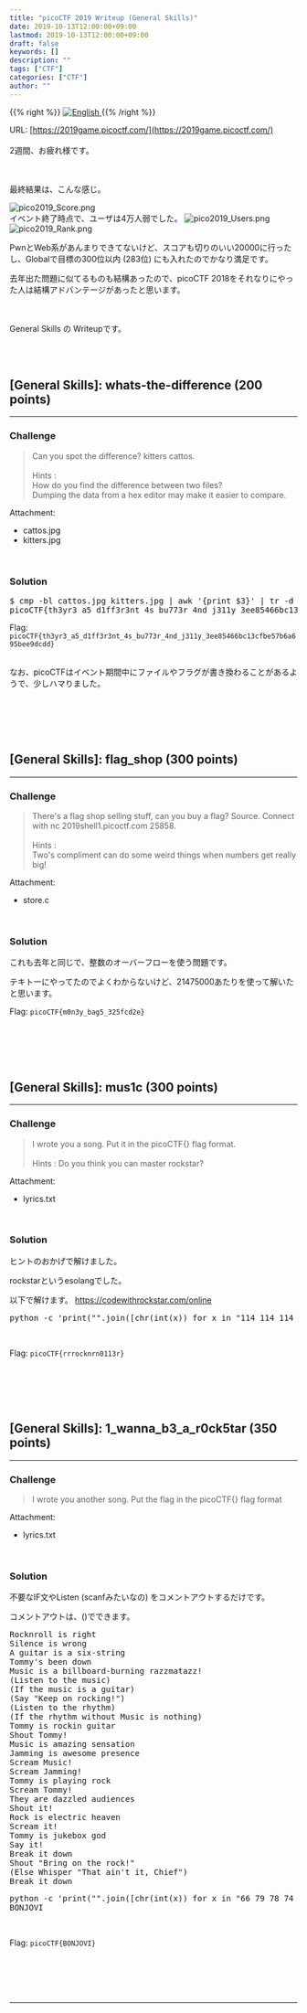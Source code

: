 ```yaml
---
title: "picoCTF 2019 Writeup (General Skills)"
date: 2019-10-13T12:00:00+09:00
lastmod: 2019-10-13T12:00:00+09:00
draft: false
keywords: []
description: ""
tags: ["CTF"]
categories: ["CTF"]
author: ""
---
```

{{% right %}}
<a href="https://translate.google.com/translate?hl=en&sl=ja&tl=en&u=https%3A%2F%2Fcaptureamerica.github.io%2Fwriteups%2Fpost%2Fpicoctf_2019_general%2F">
<img src="https://captureamerica.github.io/writeups/img/En.png" alt="English">
</a>
{{% /right %}}

URL: [https://2019game.picoctf.com/](https://2019game.picoctf.com/)
<br /><br />
2週間、お疲れ様です。

<br /><br />
最終結果は、こんな感じ。

<img src="https://captureamerica.github.io/writeups/img/pico2019_Score.png" alt="pico2019_Score.png">

<br />
イベント終了時点で、ユーザは4万人弱でした。

<img src="https://captureamerica.github.io/writeups/img/pico2019_Users.png" alt="pico2019_Users.png">

<img src="https://captureamerica.github.io/writeups/img/pico2019_Rank.png" alt="pico2019_Rank.png">

PwnとWeb系があんまりできてないけど、スコアも切りのいい20000に行ったし、Globalで目標の300位以内 (283位) にも入れたのでかなり満足です。

去年出た問題に似てるものも結構あったので、picoCTF 2018をそれなりにやった人は結構アドバンテージがあったと思います。



<br /><br />
General Skills の Writeupです。




<br /><br />
## [General Skills]: whats-the-difference (200 points)
- - -
### Challenge
> Can you spot the difference? kitters cattos.
<br /><br />
Hints :<br />
How do you find the difference between two files?<br />
Dumping the data from a hex editor may make it easier to compare.

Attachment:

- cattos.jpg<br />
- kitters.jpg


<br />

### Solution
<pre>
$ cmp -bl cattos.jpg kitters.jpg | awk '{print $3}' | tr -d "\n" ; echo
picoCTF{th3yr3_a5_d1ff3r3nt_4s_bu773r_4nd_j311y_3ee85466bc13cfbe57b6a695bee9dcdd}
</pre>

Flag: `picoCTF{th3yr3_a5_d1ff3r3nt_4s_bu773r_4nd_j311y_3ee85466bc13cfbe57b6a695bee9dcdd}`

<br />
なお、picoCTFはイベント期間中にファイルやフラグが書き換わることがあるようで、少しハマりました。



<br /><br />
<br /><br />
## [General Skills]: flag_shop (300 points)
- - -
### Challenge
> There's a flag shop selling stuff, can you buy a flag? Source. Connect with nc 2019shell1.picoctf.com 25858.
<br /><br />
Hints :<br />
Two's compliment can do some weird things when numbers get really big!


Attachment:

- store.c



<br />

### Solution
これも去年と同じで、整数のオーバーフローを使う問題です。

テキトーにやってたのでよくわからないけど、21475000あたりを使って解いたと思います。

Flag: `picoCTF{m0n3y_bag5_325fcd2e}`






<br /><br />
<br /><br />
## [General Skills]: mus1c (300 points)
- - -
### Challenge
> I wrote you a song. Put it in the picoCTF{} flag format.
<br /><br />
Hints : Do you think you can master rockstar?<br />



Attachment:

- lyrics.txt



<br />

### Solution
ヒントのおかげで解けました。

rockstarというesolangでした。

以下で解けます。
https://codewithrockstar.com/online

<pre>
python -c 'print("".join([chr(int(x)) for x in "114 114 114 111 99 107 110 114 110 48 49 49 51 114".split()]))'
</pre>

<br>

Flag: `picoCTF{rrrocknrn0113r}`





<br /><br />
<br /><br />
## [General Skills]: 1_wanna_b3_a_r0ck5tar (350 points)
- - -
### Challenge
> I wrote you another song. Put the flag in the picoCTF{} flag format

Attachment:

- lyrics.txt



<br />

### Solution
不要なIF文やListen (scanfみたいなの) をコメントアウトするだけです。

コメントアウトは、()でできます。

<pre>
Rocknroll is right
Silence is wrong
A guitar is a six-string
Tommy's been down
Music is a billboard-burning razzmatazz!
(Listen to the music)
(If the music is a guitar)
(Say "Keep on rocking!")
(Listen to the rhythm)
(If the rhythm without Music is nothing)
Tommy is rockin guitar
Shout Tommy!
Music is amazing sensation 
Jamming is awesome presence
Scream Music!
Scream Jamming!
Tommy is playing rock
Scream Tommy!
They are dazzled audiences
Shout it!
Rock is electric heaven
Scream it!
Tommy is jukebox god
Say it!
Break it down
Shout "Bring on the rock!"
(Else Whisper "That ain't it, Chief")
Break it down
</pre>


<pre>
python -c 'print("".join([chr(int(x)) for x in "66 79 78 74 79 86 73".split()]))'
BONJOVI
</pre>

<br>

Flag: `picoCTF{BONJOVI}`






<br /><br />
<br /><br />
- - -
<br /><br />
<br /><br />

